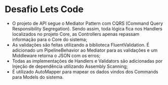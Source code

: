# Desafio Lets Code

- O projeto de API segue o Mediator Pattern com CQRS (Command Query Responsibility Segregation). Sendo assim, toda lógica fica nos Handlers localizados no projeto Core, as Controllers apenas repassam informação para o Core do sistema;
- As validações são feitas utilizando a biblioteca FluentValidation. É adicionado um PipelineBehavior ao Mediator para as validações e um Middleware retorna o JSON com os erros;
- Todas as implementações de Handlers e Validators são adicionadas por Injeção de dependência utilizando Assembly Scanning;
- É utilizado AutoMapper para mapear os dados vindos dos Commands para Models do sistema.
